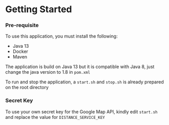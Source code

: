 # Getting Started

### Pre-requisite
To use this application, you must install the following:
* Java 13
* Docker
* Maven

The application is build on Java 13 but it is compatible with Java 8, just change the java version to 1.8 in `pom.xml`

To run and stop the application, a `start.sh` and `stop.sh` is already prepared on the root directory

### Secret Key
To use your own secret key for the Google Map API, kindly edit `start.sh` and replace the value for `DISTANCE_SERVICE_KEY`


